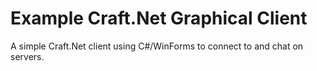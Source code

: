 # Example Craft.Net Graphical Client

A simple Craft.Net client using C#/WinForms to connect to and chat on servers.